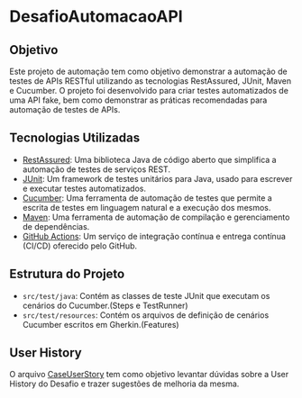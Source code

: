 # DesafioAutomacaoAPI

## Objetivo

Este projeto de automação tem como objetivo demonstrar a automação de testes de APIs RESTful utilizando as tecnologias RestAssured, JUnit, Maven e Cucumber. O projeto foi desenvolvido para criar testes automatizados de uma API fake, bem como demonstrar as práticas recomendadas para automação de testes de APIs.

## Tecnologias Utilizadas

- [RestAssured](https://rest-assured.io/): Uma biblioteca Java de código aberto que simplifica a automação de testes de serviços REST.
- [JUnit](https://junit.org/): Um framework de testes unitários para Java, usado para escrever e executar testes automatizados.
- [Cucumber](https://cucumber.io/): Uma ferramenta de automação de testes que permite a escrita de testes em linguagem natural e a execução dos mesmos.
- [Maven](https://maven.apache.org/): Uma ferramenta de automação de compilação e gerenciamento de dependências.
- [GitHub Actions](https://github.com/features/actions): Um serviço de integração contínua e entrega contínua (CI/CD) oferecido pelo GitHub.

## Estrutura do Projeto

- `src/test/java`: Contém as classes de teste JUnit que executam os cenários do Cucumber.(Steps e TestRunner)
- `src/test/resources`: Contém os arquivos de definição de cenários Cucumber escritos em Gherkin.(Features)

## User History

O arquivo [CaseUserStory](https://github.com/HCyrillo/DesafioAutomacaoAPI/blob/main/CaseUserStory) tem como objetivo levantar dúvidas sobre a User History do Desafio e trazer sugestões de melhoria da mesma.

